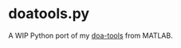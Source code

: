 # doatools.py

A WIP Python port of my [doa-tools](https://github.com/morriswmz/doa-tools) from MATLAB.
